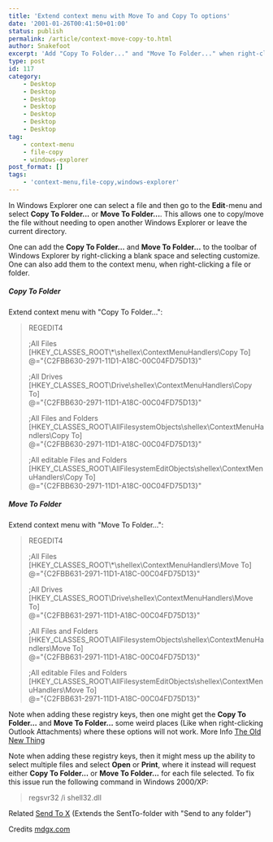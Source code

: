 ```yaml
---
title: 'Extend context menu with Move To and Copy To options'
date: '2001-01-26T00:41:50+01:00'
status: publish
permalink: /article/context-move-copy-to.html
author: Snakefoot
excerpt: 'Add "Copy To Folder..." and "Move To Folder..." when right-clicking a file.'
type: post
id: 117
category:
    - Desktop
    - Desktop
    - Desktop
    - Desktop
    - Desktop
    - Desktop
    - Desktop
tag:
    - context-menu
    - file-copy
    - windows-explorer
post_format: []
tags:
    - 'context-menu,file-copy,windows-explorer'
---
```

In Windows Explorer one can select a file and then go to the **Edit**-menu and select **Copy To Folder...** or **Move To Folder...**. This allows one to copy/move the file without needing to open another Windows Explorer or leave the current directory.  
  
 One can add the **Copy To Folder...** and **Move To Folder...** to the toolbar of Windows Explorer by right-clicking a blank space and selecting customize. One can also add them to the context menu, when right-clicking a file or folder.

##### Copy To Folder

 Extend context menu with "Copy To Folder...":
 
> REGEDIT4  
>   
>  ;All Files  
>  \[HKEY\_CLASSES\_ROOT\\\*\\shellex\\ContextMenuHandlers\\Copy To\]  
>  @="{C2FBB630-2971-11D1-A18C-00C04FD75D13}"  
>   
>  ;All Drives  
>  \[HKEY\_CLASSES\_ROOT\\Drive\\shellex\\ContextMenuHandlers\\Copy To\]  
>  @="{C2FBB630-2971-11D1-A18C-00C04FD75D13}"  
>   
>  ;All Files and Folders  
>  \[HKEY\_CLASSES\_ROOT\\AllFilesystemObjects\\shellex\\ContextMenuHandlers\\Copy To\]  
>  @="{C2FBB630-2971-11D1-A18C-00C04FD75D13}"  
>   
>  ;All editable Files and Folders  
>  \[HKEY\_CLASSES\_ROOT\\AllFilesystemEditObjects\\shellex\\ContextMenuHandlers\\Copy To\]  
>  @="{C2FBB630-2971-11D1-A18C-00C04FD75D13}"

##### Move To Folder

 Extend context menu with "Move To Folder...":
 
> REGEDIT4  
>   
>  ;All Files  
>  \[HKEY\_CLASSES\_ROOT\\\*\\shellex\\ContextMenuHandlers\\Move To\]  
>  @="{C2FBB631-2971-11D1-A18C-00C04FD75D13}"  
>   
>  ;All Drives  
>  \[HKEY\_CLASSES\_ROOT\\Drive\\shellex\\ContextMenuHandlers\\Move To\]  
>  @="{C2FBB631-2971-11D1-A18C-00C04FD75D13}"  
>   
>  ;All Files and Folders  
>  \[HKEY\_CLASSES\_ROOT\\AllFilesystemObjects\\shellex\\ContextMenuHandlers\\Move To\]  
>  @="{C2FBB631-2971-11D1-A18C-00C04FD75D13}"  
>   
>  ;All editable Files and Folders  
>  \[HKEY\_CLASSES\_ROOT\\AllFilesystemEditObjects\\shellex\\ContextMenuHandlers\\Move To\]  
>  @="{C2FBB631-2971-11D1-A18C-00C04FD75D13}"

 Note when adding these registry keys, then one might get the **Copy To Folder...** and **Move To Folder...** some weird places (Like when right-clicking Outlook Attachments) where these options will not work. More Info [The Old New Thing](http://blogs.msdn.com/oldnewthing/archive/2004/02/02/66160.aspx)  
  
 Note when adding these registry keys, then it might mess up the ability to select multiple files and select **Open** or **Print**, where it instead will request either **Copy To Folder...** or **Move To Folder...** for each file selected. To fix this issue run the following command in Windows 2000/XP:
 
 > regsvr32 /i shell32.dll

 Related [Send To X](/article/win95-power-toys.html) (Extends the SentTo-folder with "Send to any folder")  
  
 Credits [mdgx.com](http://www.mdgx.com/)